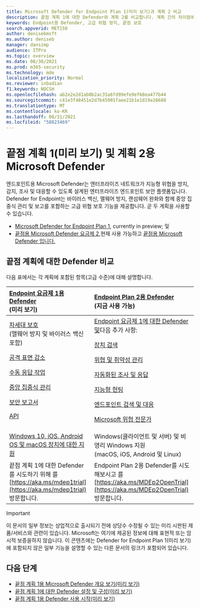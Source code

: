 ```yaml
---
title: Microsoft Defender for Endpoint Plan 1(미리 보기)과 계획 2 비교
description: 끝점 계획 1에 대한 Defender와 계획 2를 비교합니다. 계획 간의 차이점에 대해 알아보고 조직의 요구에 맞는 계획을 선택합니다.
keywords: Endpoint용 Defender, 고급 위협 방지, 끝점 보호
search.appverid: MET150
author: denisebmsft
ms.author: deniseb
manager: dansimp
audience: ITPro
ms.topic: overview
ms.date: 08/30/2021
ms.prod: m365-security
ms.technology: mde
localization_priority: Normal
ms.reviewer: inbadian
f1.keywords: NOCSH
ms.openlocfilehash: ab2e2e2d1ab0b2ac35a6fd99efe9ef68ea477b44
ms.sourcegitcommit: c41e3f48451e2d7b45901faee21b1e1d19a16688
ms.translationtype: MT
ms.contentlocale: ko-KR
ms.lasthandoff: 08/31/2021
ms.locfileid: "58823469"
---
```

# <a name="microsoft-defender-for-endpoint-plan-1-preview-and-plan-2"></a>끝점 계획 1(미리 보기) 및 계획 2용 Microsoft Defender

엔드포인트용 Microsoft Defender는 엔터프라이즈 네트워크가 지능형 위협을 방지, 감지, 조사 및 대응할 수 있도록 설계된 엔터프라이즈 엔드포인트 보안 플랫폼입니다. Defender for Endpoint는 바이러스 백신, 맬웨어 방지, 랜섬웨어 완화와 함께 중앙 집중식 관리 및 보고를 포함하는 고급 위협 보호 기능을 제공합니다. 곧 두 계획을 사용할 수 있습니다.   
 
- [Microsoft Defender for Endpoint Plan 1](defender-endpoint-plan-1.md), currently in preview; 및 
- [끝점용 Microsoft Defender 요금제 2,](microsoft-defender-endpoint.md)현재 사용 가능하고 [끝점용 Microsoft Defender 입니다.](microsoft-defender-endpoint.md)

## <a name="compare-defender-for-endpoint-plans"></a>끝점 계획에 대한 Defender 비교

다음 표에서는 각 계획에 포함된 항목(고급 수준)에 대해 설명합니다.

| [Endpoint 요금제 1용 Defender](defender-endpoint-plan-1.md) <br/>(미리 보기) | [Endpoint Plan 2용 Defender](microsoft-defender-endpoint.md) <br/>(지금 사용 가능) |
|:---|:---|
| [차세대 보호](defender-endpoint-plan-1.md#next-generation-protection) <br/>(맬웨어 방지 및 바이러스 백신 포함) <p> [공격 표면 감소](defender-endpoint-plan-1.md#attack-surface-reduction) <p> [수동 응답 작업](defender-endpoint-plan-1.md#manual-response-actions) <p> [중앙 집중식 관리](defender-endpoint-plan-1.md#centralized-management) <p>[보안 보고서](defender-endpoint-plan-1.md#reporting) <p>[API](defender-endpoint-plan-1.md#apis)  | [Endpoint 요금제 1에 대한 Defender 및](defender-endpoint-plan-1.md)다음 추가 사항: <p> [장치 검색](device-discovery.md) <p> [위협 및 취약성 관리](next-gen-threat-and-vuln-mgt.md) <p> [자동화된 조사 및 응답](automated-investigations.md) <p> [지능형 헌팅](advanced-hunting-overview.md) <p> [엔드포인트 검색 및 대응](overview-endpoint-detection-response.md) <p> [Microsoft 위협 전문가](microsoft-threat-experts.md)  |
| [Windows 10, iOS, Android OS 및 macOS 장치에 대한 지원](defender-endpoint-plan-1.md#cross-platform-support) | Windows(클라이언트 및 서버) 및 비영리 Windows 지원<br/> (macOS, iOS, Android 및 Linux) |
| 끝점 계획 1에 대한 Defender를 시도하기 위해 를 [https://aka.ms/mdep1trial](https://aka.ms/mdep1trial) 방문합니다. | Endpoint Plan 2용 Defender를 시도해보시고 를 [https://aka.ms/MDEp2OpenTrial](https://aka.ms/MDEp2OpenTrial) 방문합니다. |

> [!IMPORTANT]
> 이 문서의 일부 정보는 상업적으로 출시되기 전에 상당수 수정될 수 있는 미리 시판된 제품/서비스와 관련이 있습니다. Microsoft는 여기에 제공된 정보에 대해 표현적 또는 암시적 보증을하지 않습니다. 이 콘텐츠에는 Defender for Endpoint Plan 1(미리 보기)에 포함되지 않은 일부 기능을 설명할 수 있는 다른 문서의 링크가 포함되어 있습니다.

## <a name="next-steps"></a>다음 단계

- [끝점 계획 1용 Microsoft Defender 개요 보기(미리 보기)](defender-endpoint-plan-1.md)
- [끝점 계획 1에 대한 Defender 설정 및 구성(미리 보기)](mde-p1-setup-configuration.md)
- [끝점 계획 1용 Defender 사용 시작(미리 보기)](mde-plan1-getting-started.md)

